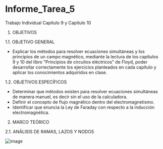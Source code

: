 # Informe_Tarea_5
Trabajo Individual Capítulo 9 y Capítulo 10

1. OBJETIVOS

1.1. OBJETIVO GENERAL

- Explicar los métodos para resolver ecuaciones simultáneas y los principios de un campo magnético, mediante la lectura de los capítulos 9 y 10 del libro "Principios de circuitos eléctricos" de Floyd, poder desarrollar correctamente los ejercicios planteados en cada capítulo y aplicar los conocimientos adquiridos en clase.

1.2. OBJETIVOS ESPECÍFICOS

- Determinar que métodos existen para resolver ecuaciones simultáneas de manera manuel, es decir sin el uso de la calculadora.
- Definir el concepto de flujo magnético dentro del electromagnetismo.
- Identificar que enuncia la Ley de Faraday con respecto a la inducción electromagnética.

2. MARCO TEÓRICO

2.1. ANÁLISIS DE RAMAS, LAZOS Y NODOS

![image](https://user-images.githubusercontent.com/105623628/177678551-4eca5b02-28a7-408d-941f-442a1b35bb91.png)
